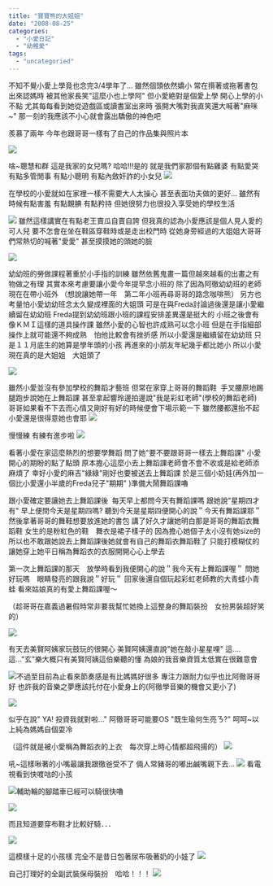 ```yaml
---
title: "寶寶熊的大姐姐"
date: "2008-08-25"
categories: 
  - "小愛日記"
  - "幼稚愛"
tags: 
  - "uncategoried"
---
```


不知不覺小愛上學竟也念完3/4學年了... 雖然個頭依然嬌小 常在揹著或拖著書包出來認媽時 被其他家長笑"這麼小也上學阿" 但小愛絶對是個愛上學 開心上學的小不點 尤其每每看到她從遊戲區或讀書室出來時 張開大嘴對我直笑還大喊著"麻咪~" 那一刻的我應該不小心就會露出驕傲的神色吧

羨慕了兩年 今年也跟哥哥一樣有了自己的作品集與照片本

![](images/2737400474_cb9055a2cd.jpg)

啥~聰慧和群 這是我家的女兒嗎? 哈哈!!!是的 就是我們家那個有點雞婆 有點愛哭 有點多管閒事 有點小聰明 有點內斂奸詐的小女兒 ![](images/2737400814_ef5474b4fe.jpg)

在學校的小愛就如在家裡一樣不需要大人太操心 甚至表面功夫做的更好... 雖然有時候有點害羞 有點靦腆 有點矜持 但她很努力也很投入享受她的學校生活

![](images/2737400722_f880156cf0.jpg) 雖然這樣講實在有點老王賣瓜自賣自誇 但我真的認為小愛應該是個人見人愛的可人兒 要不怎會在坐在鞋區穿鞋時或是走出校門時 從她身旁經過的大姐姐大哥哥們常熱切的喊著"愛愛" 甚至摸摸她的頭她的臉

![](images/2737400586_0ddefe4e5d.jpg)

幼幼班的勞做課程著重於小手指的訓練 雖然依舊鬼畫一篇但越來越看的出畫之有物做之有理 其實本來考慮要讓小愛今年提早念小班的 除了因為阿徹幼幼班的老師現在在帶小班外 （想說讓她帶一年　第二年小班再尋哥哥的路念咖啡熊） 另方也考量怕小愛幼幼班念太久變成裡面的大姐頭 可是在與Freda討論過後還是讓小愛繼續留在幼幼班 Freda提到幼幼班跟小班的課程安排差異還是挺大的 小班之後會有像ＫＭＩ這樣的道具操作課 雖然小愛的心智也許成熟可以念小班 但是在手指細部操作上就可能還不夠成熟　怕他比較會有挫折感 所以小愛還是繼續留在幼幼班 只是１１月底生的她算是學年頭的小孩 再進來的小朋友年紀幾乎都比她小 所以小愛現在真的是大姐姐　大姐頭了

![](images/2773309574_1631401f5f.jpg)

雖然小愛並沒有參加學校的舞蹈才藝班 但常在家穿上哥哥的舞蹈鞋  手叉腰原地踢腿跑步說她在上舞蹈課 甚至拿起響玲邊拍邊說"我是彩虹老師"(學校的舞蹈老師) 哥哥如果看不下去而心情又剛好有好的時候便會下場示範一下 雖然腰都還抬不起 小愛還是很得意她也會耶 ![](images/2773309408_8e09063401.jpg)

慢慢練 有練有進步啦 ![](images/2772460711_a7f76879fd.jpg)

看著小愛在家這麼熱烈的想要學舞蹈 問了她"要不要跟哥哥一樣去上舞蹈課" 小愛開心的期盼的點了點頭 原本擔心這麼小去上舞蹈課老師會不會不收或是給老師添麻煩了 幸好小愛的麻吉"綠綠"剛好也要被送去上舞蹈課 於是三個小奶娃(再外加一個比小愛還小半歲的Freda兒子"期期" )準備大鬧舞蹈課嚕

跟小愛確定要讓她去上舞蹈課後  每天早上都問今天有舞蹈課嗎 跟她說"星期四才有" 早上便問今天是星期四嗎? 聽到今天是星期四便開心的說＂今天有舞蹈課耶＂ 然後拿著哥哥的舞鞋想要放進她的書包 講了好久才讓她明白那是哥哥的舞蹈衣舞蹈鞋 女生的是粉紅色的鞋　舞衣是裙子樣子的 因為擔心她個子太小沒有她size的 所以也不敢跟她說去上舞蹈課後她就會有自己的舞蹈衣舞蹈鞋了 只能打模糊仗的讓她穿上她平日稱為舞蹈衣的衣服開開心心上學去

第一次上舞蹈課的那天　放學時看到我便開心的說＂我今天有上舞蹈課喔＂ 問她好玩嗎　眼睛發亮的跟我說＂好玩＂ 回家後還自個玩起彩虹老師教的大青蛙小青蛙 看來姑娘真的有愛上舞蹈課喔～

（趁哥哥在嘉義過暑假時常非要我幫忙她換上這整身的舞蹈裝扮　女扮男裝超好笑的）

![](images/2772459317_c46f73845d.jpg)

有天去美賢阿姨家玩鼓玩的很開心 美賢阿姨還直說"她在敲小星星哩" 這....這..."玄"樂大概只有美賢阿姨這伯樂聽的懂 為娘的我音樂資質太低實在很難意會

 ![](images/2737411460_5b408a1b48.jpg)不過至目前為止看來節奏感是有比媽媽好很多 專注力跟耐力似乎也比阿徹哥哥好 也許我的音樂之夢應該托付在小愛身上的(阿徹學音樂的機會又更小了)

![](images/2736575571_8605a40c29.jpg)

似乎在說" YA! 投資我就對啦..." 阿徹哥哥可能要OS "既生瑜何生亮ㄋ?" 呵呵~以上純為媽媽自個耍冷

（這件就是被小愛稱為舞蹈衣的上衣　每次穿上時心情都超飛揚的） ![](images/2736575717_0bff5691a6.jpg)

吼~這樣啾著的小嘴最讓我跟徹爸受不了 倆人常豬哥的嘟出鹹嘴親下去... ![](images/2737401488_cc80f1e3f1.jpg) 看電視看到快喥咕的小孩

 ![](images/2736565827_3fbdf06647.jpg)輔助輪的腳踏車已經可以騎很快嚕

![](images/2772455947_ccfe612389.jpg)

而且知道要穿布鞋才比較好騎．．．

![](images/2772455291_d80d028247.jpg)

這模樣十足的小孩樣 完全不是昔日包著尿布吸著奶的小娃了 ![](images/2773304780_491e9a61a3.jpg)

自己打理好的全副武裝保母裝扮　哈哈！！！ ![](images/2772454491_a73c14a27a.jpg)
